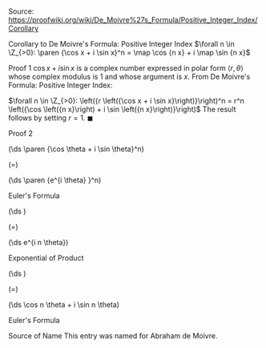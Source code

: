 # 

Source: https://proofwiki.org/wiki/De_Moivre%27s_Formula/Positive_Integer_Index/Corollary



Corollary to De Moivre's Formula: Positive Integer Index
$\forall n \in \Z_{>0}: \paren {\cos x + i \sin x}^n = \map \cos {n x} + i \map \sin {n x}$


Proof 1
$\cos x + i \sin x$ is a complex number expressed in polar form $\left\langle{r, \theta}\right\rangle$ whose complex modulus is $1$ and whose argument is $x$.
From De Moivre's Formula: Positive Integer Index:

$\forall n \in \Z_{>0}: \left({r \left({\cos x + i \sin x}\right)}\right)^n = r^n \left({\cos \left({n x}\right) + i \sin \left({n x}\right)}\right)$
The result follows by setting $r = 1$.
$\blacksquare$


Proof 2













\(\ds \paren {\cos \theta + i \sin \theta}^n\)

\(=\)







\(\ds \paren {e^{i \theta} }^n\)





Euler's Formula














\(\ds \)

\(=\)







\(\ds e^{i n \theta}\)





Exponential of Product














\(\ds \)

\(=\)







\(\ds \cos n \theta + i \sin n \theta\)





Euler's Formula





Source of Name
This entry was named for Abraham de Moivre.





